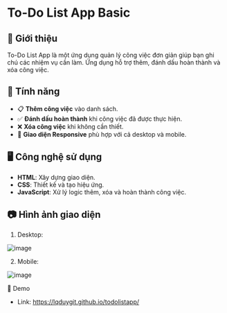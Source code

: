 # To-Do List App Basic 

## 📌 Giới thiệu
To-Do List App là một ứng dụng quản lý công việc đơn giản giúp bạn ghi chú các nhiệm vụ cần làm. Ứng dụng hỗ trợ thêm, đánh dấu hoàn thành và xóa công việc.

## 🎯 Tính năng
- 📋 **Thêm công việc** vào danh sách.
- ✅ **Đánh dấu hoàn thành** khi công việc đã được thực hiện.
- ❌ **Xóa công việc** khi không cần thiết.
- 📱 **Giao diện Responsive** phù hợp với cả desktop và mobile.

## 🖥️ Công nghệ sử dụng
- **HTML**: Xây dựng giao diện.
- **CSS**: Thiết kế và tạo hiệu ứng.
- **JavaScript**: Xử lý logic thêm, xóa và hoàn thành công việc.

## 📷 Hình ảnh giao diện

1. Desktop:
   
![image](https://github.com/user-attachments/assets/7482ce7a-1e0b-4eab-a5ec-44dbd7bb8b8e)

2. Mobile:

![image](https://github.com/user-attachments/assets/3ad5e6d2-3048-4935-99ce-9d63c46606b5)

🚀 Demo
- Link: https://lqduygit.github.io/todolistapp/
